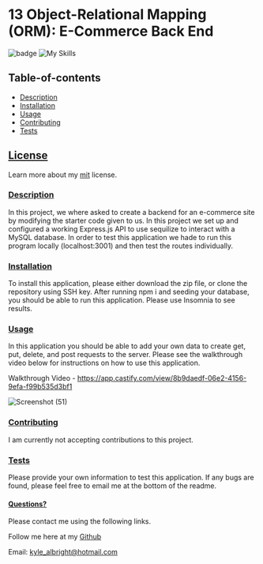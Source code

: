 # 13 Object-Relational Mapping (ORM): E-Commerce Back End
![badge](https://img.shields.io/badge/License-mit-blueviolet.svg) 
  ![My Skills](https://skillicons.dev/icons?i=js,nodejs,mysql&theme=dark)
  
   
  
  
  ## Table-of-contents

* [Description](#Description)
* [Installation](#Installation)
* [Usage](#Usage)
* [Contributing](#Contributing)
* [Tests](#Tests)

 ## [License](#table-of-contents)
Learn more about my [mit](https://choosealicense.com/licenses/mit) license. 

### [Description](#table-of-contents)
In this project, we where asked to create a backend for an e-commerce site by modifying the starter code given to us. In this project we set up and configured a working Express.js API to use sequilize to interact with a MySQL database. In order to test this application we hade to run this program locally (localhost:3001) and then test the routes individually. 



### [Installation](#table-of-contents)
To install this application, please either download the zip file, or clone the repository using SSH key. After running npm i and seeding your database, you should be able to run this application. Please use Insomnia to see results. 



### [Usage](#table-of-contents)
In this application you should be able to add your own data to create get, put, delete, and post requests to the server. Please see the walkthrough video below for instructions on how to use this application. 

Walkthrough Video - https://app.castify.com/view/8b9daedf-06e2-4156-9efa-f99b535d3bf1

![Screenshot (51)](https://user-images.githubusercontent.com/110487869/207438216-e49435a8-36b9-4a88-9a13-a484a788775a.png)


### [Contributing](#table-of-contents)
I am currently not accepting contributions to this project.



### [Tests](#table-of-contents)
Please provide your own information to test this application. If any bugs are found, please feel free to email me at the bottom of the readme.




#### [Questions?](#table-of-contents)
Please contact me using the following links.

Follow me here at my [Github](https://github.com/KyleAlbright) 

Email: kyle_albright@hotmail.com



